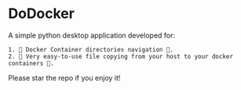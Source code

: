 # DoDocker

A simple python desktop application developed for:

    1. 🚀 Docker Container directories navigation 🚀.
    2. 🚀 Very easy-to-use file copying from your host to your docker containers 🚀.

Please star the repo if you enjoy it!